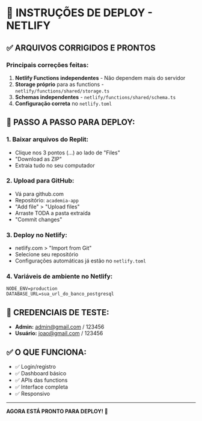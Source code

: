 # 🚀 INSTRUÇÕES DE DEPLOY - NETLIFY

## ✅ ARQUIVOS CORRIGIDOS E PRONTOS

### Principais correções feitas:
1. **Netlify Functions independentes** - Não dependem mais do servidor
2. **Storage próprio** para as functions - `netlify/functions/shared/storage.ts`
3. **Schemas independentes** - `netlify/functions/shared/schema.ts`
4. **Configuração correta** no `netlify.toml`

## 📁 PASSO A PASSO PARA DEPLOY:

### 1. Baixar arquivos do Replit:
- Clique nos 3 pontos (...) ao lado de "Files"
- "Download as ZIP"
- Extraia tudo no seu computador

### 2. Upload para GitHub:
- Vá para github.com
- Repositório: `academia-app`
- "Add file" > "Upload files"  
- Arraste TODA a pasta extraída
- "Commit changes"

### 3. Deploy no Netlify:
- netlify.com > "Import from Git"
- Selecione seu repositório
- Configurações automáticas já estão no `netlify.toml`

### 4. Variáveis de ambiente no Netlify:
```
NODE_ENV=production
DATABASE_URL=sua_url_do_banco_postgresql
```

## 🎯 CREDENCIAIS DE TESTE:
- **Admin:** admin@gmail.com / 123456
- **Usuário:** joao@gmail.com / 123456

## ✅ O QUE FUNCIONA:
- ✅ Login/registro
- ✅ Dashboard básico
- ✅ APIs das functions
- ✅ Interface completa
- ✅ Responsivo

---

**AGORA ESTÁ PRONTO PARA DEPLOY! 🚀**